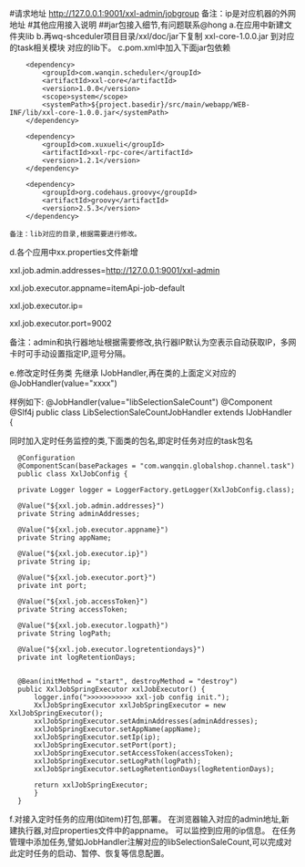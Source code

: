 #请求地址
http://127.0.0.1:9001/xxl-admin/jobgroup
备注：ip是对应机器的外网地址
#其他应用接入说明
##jar包接入细节,有问题联系@hong
a.在应用中新建文件夹lib
b.再wq-shceduler项目目录/xxl/doc/jar下复制 xxl-core-1.0.0.jar
  到对应的task相关模块 对应的lib下。
c.pom.xml中加入下面jar包依赖

        <dependency>
  			<groupId>com.wanqin.scheduler</groupId>
  			<artifactId>xxl-core</artifactId>
  			<version>1.0.0</version>
  			<scope>system</scope>
  			<systemPath>${project.basedir}/src/main/webapp/WEB-INF/lib/xxl-core-1.0.0.jar</systemPath>
  		</dependency>
  
  		<dependency>
  			<groupId>com.xuxueli</groupId>
  			<artifactId>xxl-rpc-core</artifactId>
  			<version>1.2.1</version>
  		</dependency>
  
  		<dependency>
  			<groupId>org.codehaus.groovy</groupId>
  			<artifactId>groovy</artifactId>
  			<version>2.5.3</version>
  		</dependency>
  	
  	备注：lib对应的目录,根据需要进行修改。
  	
d.各个应用中xx.properties文件新增
  
  xxl.job.admin.addresses=http://127.0.0.1:9001/xxl-admin
  
  xxl.job.executor.appname=itemApi-job-default
  
  xxl.job.executor.ip=
  
  xxl.job.executor.port=9002
  
  备注：admin和执行器地址根据需要修改,执行器IP默认为空表示自动获取IP，多网卡时可手动设置指定IP,逗号分隔。
  
e.修改定时任务类
  先继承 IJobHandler,再在类的上面定义对应的@JobHandler(value="xxxx")
  
  样例如下:
  @JobHandler(value="libSelectionSaleCount")
  @Component
  @Slf4j
  public class LibSelectionSaleCountJobHandler  extends IJobHandler {
  
  
  同时加入定时任务监控的类,下面类的包名,即定时任务对应的task包名
  
  
      @Configuration
      @ComponentScan(basePackages = "com.wangqin.globalshop.channel.task")
      public class XxlJobConfig {
      
      private Logger logger = LoggerFactory.getLogger(XxlJobConfig.class);
  
      @Value("${xxl.job.admin.addresses}")
      private String adminAddresses;
  
      @Value("${xxl.job.executor.appname}")
      private String appName;
  
      @Value("${xxl.job.executor.ip}")
      private String ip;
  
      @Value("${xxl.job.executor.port}")
      private int port;
  
      @Value("${xxl.job.accessToken}")
      private String accessToken;
  
      @Value("${xxl.job.executor.logpath}")
      private String logPath;
  
      @Value("${xxl.job.executor.logretentiondays}")
      private int logRetentionDays;
  
  
      @Bean(initMethod = "start", destroyMethod = "destroy")
      public XxlJobSpringExecutor xxlJobExecutor() {
          logger.info(">>>>>>>>>>> xxl-job config init.");
          XxlJobSpringExecutor xxlJobSpringExecutor = new XxlJobSpringExecutor();
          xxlJobSpringExecutor.setAdminAddresses(adminAddresses);
          xxlJobSpringExecutor.setAppName(appName);
          xxlJobSpringExecutor.setIp(ip);
          xxlJobSpringExecutor.setPort(port);
          xxlJobSpringExecutor.setAccessToken(accessToken);
          xxlJobSpringExecutor.setLogPath(logPath);
          xxlJobSpringExecutor.setLogRetentionDays(logRetentionDays);
  
          return xxlJobSpringExecutor;
          }
      }
  
  
f.对接入定时任务的应用(如item)打包,部署。
  在浏览器输入对应的admin地址,新建执行器,对应properties文件中的appname。
  可以监控到应用的ip信息。
  在任务管理中添加任务,譬如JobHandler注解对应的libSelectionSaleCount,可以完成对此定时任务的启动、暂停、恢复等信息配置。